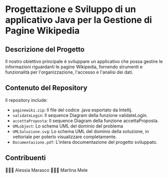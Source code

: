 # Progettazione e Sviluppo di un applicativo Java per la Gestione di Pagine Wikipedia
## Descrizione del Progetto

Il nostro obiettivo principale è sviluppare un applicativo che possa gestire le informazioni riguardanti le pagine Wikipedia, fornendo strumenti e funzionalità per l'organizzazione, l'accesso e l'analisi dei dati.

## Contenuto del Repository

Il repository include:

- `paginewiki.zip`: Il file del codice .java esportato da Intellij.
- `validateLogin`: Il sequence Diagram della funzione validateLogin.
- `accettaProposta`: Il sequence Diagram della funzione accettaProposta.
- `UMLobject`: Lo schema UML del dominio del problema
- `UMLSoluzione.svg`: Lo schema UML del dominio della soluzione, in vettoriale per poterlo visualizzare completamente.
- `Documentazione.pdf`: L'intera documentazione del progetto sviluppato.

## Contribuenti

👩🏻‍💻 Alessia Marasco
👩🏻‍💻 Martina Mele
